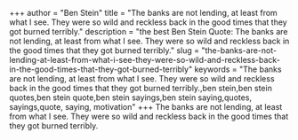 +++
author = "Ben Stein"
title = "The banks are not lending, at least from what I see. They were so wild and reckless back in the good times that they got burned terribly."
description = "the best Ben Stein Quote: The banks are not lending, at least from what I see. They were so wild and reckless back in the good times that they got burned terribly."
slug = "the-banks-are-not-lending-at-least-from-what-i-see-they-were-so-wild-and-reckless-back-in-the-good-times-that-they-got-burned-terribly"
keywords = "The banks are not lending, at least from what I see. They were so wild and reckless back in the good times that they got burned terribly.,ben stein,ben stein quotes,ben stein quote,ben stein sayings,ben stein saying,quotes, sayings,quote, saying, motivation"
+++
The banks are not lending, at least from what I see. They were so wild and reckless back in the good times that they got burned terribly.
